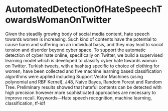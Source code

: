 # AutomatedDetectionOfHateSpeechTowardsWomanOnTwitter
Given the steadily growing body of social media content, hate speech towards women is increasing. Such kind of contents have the potential to cause harm and suffering on an individual basis, and they may lead to social tension and disorder beyond cyber space. To support the automatic detection of cyber hate online, specifically on Twitter, we build a supervised learning model which is developed to classify cyber hate towards woman on Twitter. Turkish tweets, with a hashtag specific to choice of clothing for women, have been collected and five machine learning based classification algorithms were applied including Support Vector Machines (using polynomial and RBF Kernel), J48, Naive Bayes, Random Forest and Random Tree. Preliminary results showed that hateful contents can be detected with high precision however more sophisticated approaches are necessary to improve recall. Keywords—Hate speech recognition, machine learning, classification, tf-idf

